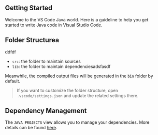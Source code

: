## Getting Started

Welcome to the VS Code Java world. Here is a guideline to help you get started to write Java code in Visual Studio Code.

## Folder Structurea

ddfdf
- `src`: the folder to maintain sources
- `lib`: the folder to maintain dependenciesadsfasdf

Meanwhile, the compiled output files will be generated in the `bin` folder by default.

> If you want to customize the folder structure, open `.vscode/settings.json` and update the related settings there.

## Dependency Management

The `JAVA PROJECTS` view allows you to manage your dependencies. More details can be found [here](https://github.com/microsoft/vscode-java-dependency#manage-dependencies).
